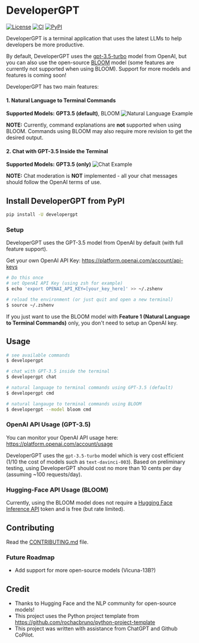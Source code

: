 # DeveloperGPT
[![License](https://img.shields.io/badge/license-MIT-green)](./LICENSE)
[![CI](https://github.com/luo-anthony/DeveloperGPT/actions/workflows/main.yml/badge.svg)](https://github.com/luo-anthony/DeveloperGPT/actions/workflows/main.yml)
[![PyPI](https://img.shields.io/pypi/v/developergpt)](https://pypi.org/project/developergpt/)

<!-- [![codecov](https://codecov.io/gh/luo-anthony/DeveloperGPT/branch/main/graph/badge.svg?token=DeveloperGPT_token_here)](https://codecov.io/gh/luo-anthony/DeveloperGPT) -->

DeveloperGPT is a terminal application that uses the latest LLMs to help developers be more productive. 

By default, DeveloperGPT uses the [gpt-3.5-turbo](https://platform.openai.com/docs/models) model from OpenAI, but you can also use the open-source [BLOOM](https://bigscience.huggingface.co/blog/bloom) model (some features are currently not supported when using BLOOM). Support for more models and features is coming soon! 

DeveloperGPT has two main features:
#### 1. Natural Language to Terminal Commands
**Supported Models:** **GPT3.5 (default)**, BLOOM
![Natural Language Example](https://github.com/luo-anthony/DeveloperGPT/raw/main/samples/cmddemo.gif)

**NOTE:** Currently, command explanations are **not** supported when using BLOOM. Commands using BLOOM may also require more revision to get the desired output. 

#### 2. Chat with GPT-3.5 Inside the Terminal
**Supported Models:** **GPT3.5 (only)**
![Chat Example](https://github.com/luo-anthony/DeveloperGPT/raw/main/samples/chatdemo.gif)

**NOTE:** Chat moderation is **NOT** implemented - all your chat messages should follow the OpenAI terms of use. 


## Install DeveloperGPT from PyPI
```bash
pip install -U developergpt
```

### Setup

DeveloperGPT uses the GPT-3.5 model from OpenAI by default (with full feature support). 

Get your own OpenAI API Key: https://platform.openai.com/account/api-keys

```bash
# Do this once 
# set OpenAI API Key (using zsh for example)
$ echo 'export OPENAI_API_KEY=[your_key_here]' >> ~/.zshenv

# reload the environment (or just quit and open a new terminal)
$ source ~/.zshenv
```

If you just want to use the BLOOM model with **Feature 1 (Natural Language to Terminal Commands)** only, you don't need to setup an OpenAI key.

## Usage
```bash
# see available commands
$ developergpt 

# chat with GPT-3.5 inside the terminal 
$ developergpt chat

# natural language to terminal commands using GPT-3.5 (default)
$ developergpt cmd

# natural langauge to terminal commands using BLOOM
$ developergpt --model bloom cmd
```

### OpenAI API Usage (GPT-3.5)
You can monitor your OpenAI API usage here: https://platform.openai.com/account/usage

DeveloperGPT uses the `gpt-3.5-turbo` model which is very cost efficient (1/10 the cost of models such as `text-davinci-003`). Based on preliminary testing, using DeveloperGPT should cost no more than 10 cents per day (assuming ~100 requests/day). 

### Hugging-Face API Usage (BLOOM)
Currently, using the BLOOM model does not require a [Hugging Face Inference API](https://huggingface.co/docs/api-inference/index) token and is free (but rate limited). 

## Contributing

Read the [CONTRIBUTING.md](CONTRIBUTING.md) file.

### Future Roadmap
- Add support for more open-source models (Vicuna-13B?)

## Credit
- Thanks to Hugging Face and the NLP community for open-source models! 
- This project uses the Python project template from https://github.com/rochacbruno/python-project-template
- This project was written with assistance from ChatGPT and Github CoPilot. 
